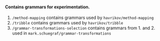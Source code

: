 #### Contains grammars for experimentation.
1. `/method-mapping` contains grammars used by `havrikov/method-mapping`
2. `/tribble` contains grammars used by `havrikov/tribble`
3. `/grammar-transformations-selection` contains grammars from 1. and 2. used in `mark.schuegraf/grammar-transformations`
